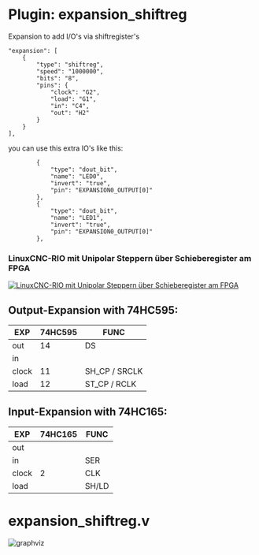 # Plugin: expansion_shiftreg

Expansion to add I/O's via shiftregister's


```
"expansion": [
    {
        "type": "shiftreg",
        "speed": "1000000",
        "bits": "8",
        "pins": {
            "clock": "G2",
            "load": "G1",
            "in": "C4",
            "out": "H2"
        }
    }
],
```

you can use this extra IO's like this:
```
        {
            "type": "dout_bit",
            "name": "LED0",
            "invert": "true",
            "pin": "EXPANSION0_OUTPUT[0]"
        },
        {
            "type": "dout_bit",
            "name": "LED1",
            "invert": "true",
            "pin": "EXPANSION0_OUTPUT[0]"
        },
```


### LinuxCNC-RIO mit Unipolar Steppern über Schieberegister am FPGA 
[![LinuxCNC-RIO mit Unipolar Steppern über Schieberegister am FPGA ](https://img.youtube.com/vi/NlLd5CRCOac/0.jpg)](https://www.youtube.com/shorts/NlLd5CRCOac "LinuxCNC-RIO mit Unipolar Steppern über Schieberegister am FPGA ")


## Output-Expansion with 74HC595:

| EXP | 74HC595 | FUNC |
| --- | --- | --- |
| out | 14 | DS |
| in |  | |
| clock | 11 | SH_CP / SRCLK |
| load | 12 | ST_CP / RCLK |


## Input-Expansion with 74HC165:

| EXP | 74HC165 | FUNC |
| --- | --- | --- |
| out |  | |
| in |  | SER |
| clock | 2 | CLK |
| load |  | SH/LD |


# expansion_shiftreg.v
![graphviz](./expansion_shiftreg.svg)

